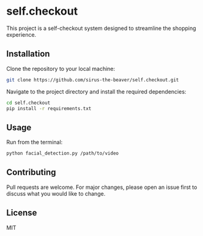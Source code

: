 # self.checkout

This project is a self-checkout system designed to streamline the shopping experience.

## Installation

Clone the repository to your local machine:

```bash
git clone https://github.com/sirus-the-beaver/self.checkout.git
```
Navigate to the project directory and install the required dependencies:

```bash
cd self.checkout
pip install -r requirements.txt
```

## Usage

Run from the terminal:
```bash
python facial_detection.py /path/to/video
```

## Contributing

Pull requests are welcome. For major changes, please open an issue first to discuss what you would like to change.

## License
MIT

